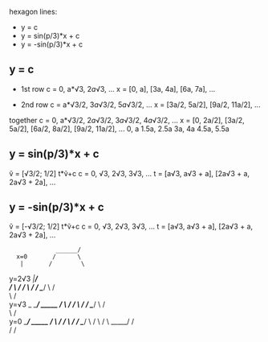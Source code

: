 hexagon lines:
- y = c
- y = sin(p/3)*x + c
- y = -sin(p/3)*x + c


## y = c

- 1st row
c = 0, a*√3, 2*a*√3, ...
x = [0, a], [3a, 4a], [6a, 7a], ...

- 2nd row
c = a*√3/2, 3*a*√3/2, 5*a*√3/2, ...
x = [3a/2, 5a/2], [9a/2, 11a/2], ...

together
c = 0, a*√3/2, 2*a*√3/2, 3*a*√3/2, 4*a*√3/2, ...
x = [0, 2a/2], [3a/2, 5a/2], [6a/2, 8a/2], [9a/2, 11a/2], ...
0, a
1.5a, 2.5a
3a, 4a
4.5a, 5.5a
## y = sin(p/3)*x + c

ṽ = [√3/2; 1/2]
t*ṽ+c
c = 0, √3, 2√3, 3√3, ...
t = [a√3, a√3 + a], [2a√3 + a, 2a√3 + 2a], ...


## y = -sin(p/3)*x + c

ṽ = [-√3/2; 1/2]
t*ṽ+c
c = 0, √3, 2√3, 3√3, ...
t = [a√3, a√3 + a], [2a√3 + a, 2a√3 + 2a], ...


                 ______/
      x=0       /      \
       |       /        \
y=2√3 _|______/          \
       /      \          /
      /        \        /
     /          \______/
     \          /      \
      \        /        \
y=√3 _ \______/          \_____
       /      \          /
      /        \        /
     /          \______/
     \          /      \
      \        /        \
y=0    \______/          \_____
       /      \          /
      /        \        /
     /          \______/
     \          /
      \        /
       \ _____/
       /      \
      /
     /




